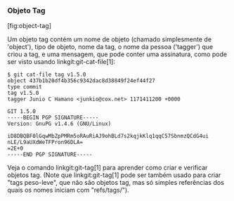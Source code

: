 ﻿### Objeto Tag ###

[fig:object-tag]

Um objeto tag contém um nome de objeto (chamado simplesmente de 'object'),
tipo de objeto, nome da tag, o nome da pessoa ('tagger') que criou a tag, e uma 
mensagem, que pode conter uma assinatura, como pode ser visto usando 
linkgit:git-cat-file[1]:

    $ git cat-file tag v1.5.0
    object 437b1b20df4b356c9342dac8d38849f24ef44f27
    type commit
    tag v1.5.0
    tagger Junio C Hamano <junkio@cox.net> 1171411200 +0000

    GIT 1.5.0
    -----BEGIN PGP SIGNATURE-----
    Version: GnuPG v1.4.6 (GNU/Linux)

    iD8DBQBF0lGqwMbZpPMRm5oRAuRiAJ9ohBLd7s2kqjkKlq1qqC57SbnmzQCdG4ui
    nLE/L9aUXdWeTFPron96DLA=
    =2E+0
    -----END PGP SIGNATURE-----

Veja o comando linkgit:git-tag[1] para aprender como criar e verificar objetos
tag.  (Note que linkgit:git-tag[1] pode ser também usado para criar 
"tags peso-leve", que não são objetos tag, mas só simples referências dos quais 
os nomes iniciam com "refs/tags/").